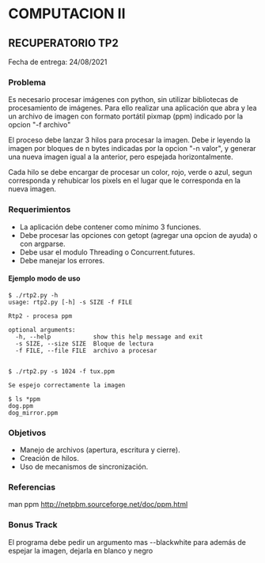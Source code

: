 # COMPUTACION II


## RECUPERATORIO TP2

Fecha de entrega: 24/08/2021


### Problema

Es necesario procesar imágenes con python, sin utilizar bibliotecas de procesamiento de imágenes. Para ello realizar una aplicación que abra y lea un archivo de imagen con formato portátil pixmap (ppm) indicado por la opcion "-f archivo"

El proceso debe lanzar 3 hilos para procesar la imagen. Debe ir leyendo la imagen por bloques de n bytes indicadas por la opcion "-n valor", y generar una nueva imagen igual a la anterior, pero espejada horizontalmente.

Cada hilo se debe encargar de procesar un color, rojo, verde o azul, segun corresponda y rehubicar los pixels en el lugar que le corresponda en la nueva imagen.



### Requerimientos

* La aplicación debe contener como mínimo 3 funciones.
* Debe procesar las opciones con getopt (agregar una opcion de ayuda) o con argparse.
* Debe usar el modulo Threading o Concurrent.futures.
* Debe manejar los errores.


#### Ejemplo modo de uso

~~~~~~~~~~~~~~~~~~~
$ ./rtp2.py -h
usage: rtp2.py [-h] -s SIZE -f FILE

Rtp2 - procesa ppm

optional arguments:
  -h, --help            show this help message and exit
  -s SIZE, --size SIZE  Bloque de lectura
  -f FILE, --file FILE  archivo a procesar


$ ./rtp2.py -s 1024 -f tux.ppm 

Se espejo correctamente la imagen

$ ls *ppm
dog.ppm
dog_mirror.ppm

~~~~~~~~~~~~~~~~~~~


### Objetivos

* Manejo de archivos (apertura, escritura y cierre).
* Creación de hilos.
* Uso de mecanismos de sincronización.

### Referencias
man ppm
http://netpbm.sourceforge.net/doc/ppm.html

### Bonus Track
El programa debe pedir un argumento mas --blackwhite para además de espejar la imagen, dejarla en blanco y negro
